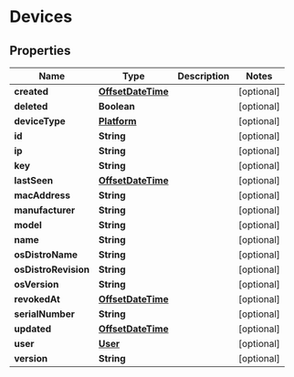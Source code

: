 # Devices

## Properties
Name | Type | Description | Notes
------------ | ------------- | ------------- | -------------
**created** | [**OffsetDateTime**](OffsetDateTime.md) |  |  [optional]
**deleted** | **Boolean** |  |  [optional]
**deviceType** | [**Platform**](Platform.md) |  |  [optional]
**id** | **String** |  |  [optional]
**ip** | **String** |  |  [optional]
**key** | **String** |  |  [optional]
**lastSeen** | [**OffsetDateTime**](OffsetDateTime.md) |  |  [optional]
**macAddress** | **String** |  |  [optional]
**manufacturer** | **String** |  |  [optional]
**model** | **String** |  |  [optional]
**name** | **String** |  |  [optional]
**osDistroName** | **String** |  |  [optional]
**osDistroRevision** | **String** |  |  [optional]
**osVersion** | **String** |  |  [optional]
**revokedAt** | [**OffsetDateTime**](OffsetDateTime.md) |  |  [optional]
**serialNumber** | **String** |  |  [optional]
**updated** | [**OffsetDateTime**](OffsetDateTime.md) |  |  [optional]
**user** | [**User**](User.md) |  |  [optional]
**version** | **String** |  |  [optional]
